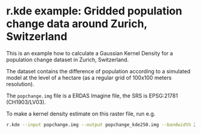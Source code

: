 # r.kde example: Gridded population change data around Zurich, Switzerland

This is an example how to calculate a Gaussian Kernel Density for a population change dataset in Zurich, Switzerland.

The dataset contains the difference of population according to a simulated model at the level of a hectare (as a regular grid of 100x100 meters resolution).

The `popchange.img` file is a ERDAS Imagine file, the SRS is EPSG:21781 (CH1903/LV03).

To make a kernel density estimate on this raster file, run e.g.

```bash
r.kde --input popchange.img --output popchange_kde250.img --bandwidth 250
```

